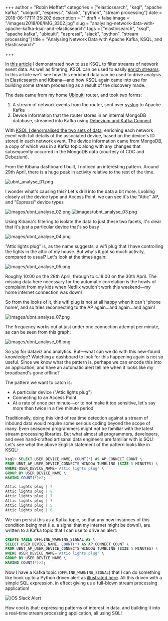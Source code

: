 +++
author = "Robin Moffatt"
categories = ["elasticsearch", "ksql", "apache kafka", "ubiquiti", "espressi", "slack", "python", "stream processing"]
date = 2018-06-17T11:35:20Z
description = ""
draft = false
image = "/images/2018/06/IMG_3302.jpg"
slug = "analysing-network-data-with-apache-kafka-ksql-and-elasticsearch"
tags = ["elasticsearch", "ksql", "apache kafka", "ubiquiti", "espressi", "slack", "python", "stream processing"]
title = "Analysing Network Data with Apache Kafka, KSQL, and Elasticsearch"

+++

In [this article](http://cnfl.io/syslogs-filtering) I demonstrated how to use KSQL to filter streams of network event data. As well as filtering, KSQL can be used to easily [enrich streams](https://www.confluent.io/blog/real-time-syslog-processing-apache-kafka-ksql-enriching-events-with-external-data/). In this article we'll see how this enriched data can be used to drive analysis in Elasticsearch and Kibana—and how KSQL again came into use for building some stream processing as a result of the discovery made.

The data came from my home [Ubiquiti](https://www.ubnt.com/) router, and took two forms:

1. A stream of network events from the router, sent over [syslog](https://www.confluent.io/blog/real-time-syslog-processing-apache-kafka-ksql-part-1-filtering) to Apache Kafka
2. Device information that the router stores in an internal MongoDB database, streamed into Kafka using [Debezium and Kafka Connect](https://rmoff.net/2018/03/27/streaming-data-from-mongodb-into-kafka-with-kafka-connect-and-debezium/)

With [KSQL I denormalised the two sets of data](https://www.confluent.io/blog/real-time-syslog-processing-apache-kafka-ksql-enriching-events-with-external-data/), enriching each network event with full details of the associated device, based on the device's ID stored in each network event. The device information came from MongoDB, a copy of which was in a Kafka topic along with any changes that subsequently occurred in the MongoDB data (courtesy of CDC and Debezium).

From the Kibana dashboard I built, I noticed an interesting pattern. Around 29th April, there is a huge peak in activity relative to the rest of the time.

![ubnt_analyse_01.png](/content/images/2018/06/ubnt_analyse_01.png)

I wonder what's causing this? Let's drill into the data a bit more. Looking closely at the device type and Access Point, we can see it's the "Attic" AP, and "Espressi" device types

![images/ubnt_analyse_02.png](/content/images/2018/06/ubnt_analyse_02.png)
![images/ubnt_analyse_03.png](/content/images/2018/06/ubnt_analyse_03.png)

Using Kibana's filtering to isolate the data to just these two facets, it's clear that it's just a particular device that's so busy

![images/ubnt_analyse_04.png](/content/images/2018/06/ubnt_analyse_04.png)

"Attic lights plug" is, as the name suggests, a wifi plug that I have controlling the lights in the attic of my house. But why's it got so much activity, compared to usual? Let's look at the times again:

![images/ubnt_analyse_05.png](/content/images/2018/06/ubnt_analyse_05.png)

Roughly 10:00 on the 28th April, through to c.18:00 on the 30th April. The missing data here necessary for the automatic correlation is the howls of complaint from my kids when Netflix wouldn't work this weekend—my home internet connection was down!

So from the looks of it, this wifi plug is not at all happy when it can't 'phone home', and so tries reconnecting to the AP again…and again…and again!

![images/ubnt_analyse_07.png](/content/images/2018/06/ubnt_analyse_07.png)

The frequency works out at just under one connection attempt per minute, as can be seen from this graph:

![images/ubnt_analyse_06.png](/content/images/2018/06/ubnt_analyse_06.png)

So yay for dataviz and analytics. But—what can we do with this new-found knowledge? Watching a dashboard to look for this happening again is not so useful. Since we know what the pattern is, perhaps we can encode this into an application, and have an automatic alert tell me when it looks like my broadband's gone offline?

The pattern we want to catch is:

- A particular device ("Attic lights plug")
- Connecting to an Access Point
- At a rate of once per minute—or to not make it too sensitive, let's say more than twice in a five minute period

Traditionally, doing this kind of realtime detection against a stream of inbound data would require some serious coding beyond the scope of many. Even seasoned programmers might not be familiar with the latest stream processing libraries. But what almost all programmers, developers, and even hand-crafted artisanal data engineers are familiar with is SQL! Let's see what the above English statement of the pattern looks like in KSQL:

```sql
ksql> SELECT USER_DEVICE_NAME, COUNT(*) AS AP_CONNECT_COUNT \
FROM UBNT_AP_USER_DEVICE_CONNECTS WINDOW TUMBLING (SIZE 5 MINUTES) \
WHERE USER_DEVICE_NAME='Attic lights plug' \
GROUP BY USER_DEVICE_NAME \
HAVING COUNT(*)>2;

Attic lights plug | 7
Attic lights plug | 8
Attic lights plug | 7
Attic lights plug | 7
Attic lights plug | 5
Attic lights plug | 6
```

We can persist this as a Kafka topic, so that any new instances of this condition being met (i.e. a signal that my internet might be down!), are written to a Kafka topic that I can use to drive an alert:

```sql
CREATE TABLE OFFLINE_WARNING_SIGNAL AS \
SELECT USER_DEVICE_NAME, COUNT(*) AS AP_CONNECT_COUNT \
FROM UBNT_AP_USER_DEVICE_CONNECTS WINDOW TUMBLING (SIZE 5 MINUTES) \
WHERE USER_DEVICE_NAME='Attic lights plug' \
GROUP BY USER_DEVICE_NAME \
HAVING COUNT(*)>2;
```

Now I have a Kafka topic (`OFFLINE_WARNING_SIGNAL`) that I can do something like hook up to a Python driven alert as [illustrated here](https://www.confluent.io/blog/real-time-syslog-processing-with-apache-kafka-and-ksql-part-2-event-driven-alerting-with-slack/). All this driven with a simple SQL expression, in effect giving us a full-blown stream processing application!

![iOS Slack Alert](/content/images/2018/06/slack_notify_01.jpg)

How cool is that: expressing patterns of interest in data, and building it into a real-time stream processing application, all using SQL!
